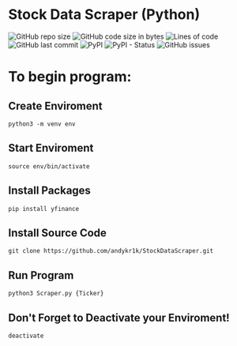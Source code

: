 # Stock Data Scraper (Python)

<div>
<img alt="GitHub repo size" src="https://img.shields.io/github/repo-size/andykr1k/StockDataScraper?style=for-the-badge">
<img alt="GitHub code size in bytes" src="https://img.shields.io/github/languages/code-size/andykr1k/StockDataScraper?style=for-the-badge">
<img alt="Lines of code" src="https://img.shields.io/tokei/lines/github/andykr1k/StockDataScraper?style=for-the-badge">
<img alt="GitHub last commit" src="https://img.shields.io/github/last-commit/andykr1k/StockDataScraper?color=blue&style=for-the-badge">
<img alt="PyPI" src="https://img.shields.io/pypi/v/yfinance?color=blue&style=for-the-badge">
<img alt="PyPI - Status" src="https://img.shields.io/pypi/status/yfinance?style=for-the-badge">
<img alt="GitHub issues" src="https://camo.githubusercontent.com/74ea41788202ee71006bfa5b8ad5ba83e058f1c3be6a517870ccf81aa1867ade/68747470733a2f2f696d672e736869656c64732e696f2f6769746875622f6973737565732d7261772f616e64796b72316b2f53746f636b44617461536372617065723f7374796c653d666f722d7468652d6261646765">
</div>

# To begin program:
## Create Enviroment
```
python3 -m venv env
```

## Start Enviroment
```
source env/bin/activate
```

## Install Packages 
```
pip install yfinance
```

## Install Source Code
```
git clone https://github.com/andykr1k/StockDataScraper.git
```

## Run Program
```
python3 Scraper.py {Ticker}
```

## Don't Forget to Deactivate your Enviroment!
```
deactivate
```